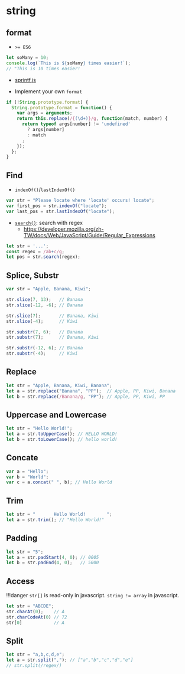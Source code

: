 # string

## format

- `>= ES6`

```javascript linenums="1"
let soMany = 10;
console.log(`This is ${soMany} times easier!`);
// "This is 10 times easier!
```

- [sprintf.js](https://github.com/alexei/sprintf.js)

- Implement your own `format`

```javascript
if (!String.prototype.format) {
  String.prototype.format = function() {
    var args = arguments;
    return this.replace(/{(\d+)}/g, function(match, number) { 
      return typeof args[number] != 'undefined'
        ? args[number]
        : match
      ;
    });
  };
}
```

## Find

- `indexOf()`/`lastIndexOf()`

```javascript linenums="1"
var str = "Please locate where 'locate' occurs! locate";
var first_pos = str.indexOf("locate");
var last_pos = str.lastIndexOf("locate");
```

- [`search()`](https://developer.mozilla.org/en-US/docs/Web/JavaScript/Reference/Global_Objects/String/search): search with regex
    - <https://developer.mozilla.org/zh-TW/docs/Web/JavaScript/Guide/Regular_Expressions>

```javascript linenums="1"
let str = '...';
const regex = /ab+c/g;
let pos = str.search(regex);
```

## Splice, Substr

```javascript linenums="1"
var str = "Apple, Banana, Kiwi";

str.slice(7, 13);   // Banana
str.slice(-12, -6); // Banana

str.slice(7);       // Banana, Kiwi
str.slice(-4);      // Kiwi

str.substr(7, 6);   // Banana
str.substr(7);      // Banana, Kiwi

str.substr(-12, 6); // Banana
str.substr(-4);     // Kiwi
```

## Replace

```javascript linenums="1"
let str = "Apple, Banana, Kiwi, Banana";
let a = str.replace("Banana", "PP");  // Apple, PP, Kiwi, Banana
let b = str.replace(/Banana/g, "PP"); // Apple, PP, Kiwi, PP
```

## Uppercase and Lowercase

```javascript linenums="1"
let str = "Hello World!";
let a = str.toUpperCase(); // HELLO WORLD!
let b = str.toLowerCase(); // hello world!
```

## Concate

```javascript linenums="1"
var a = "Hello";
var b = "World";
var c = a.concat(" ", b); // Hello World
```

## Trim

```javascript linenums="1"
let str = "       Hello World!        ";
let a = str.trim(); // "Hello World!"
```

## Padding

```javascript linenums="1"
let str = "5";
let a = str.padStart(4, 0); // 0005
let b = str.padEnd(4, 0);   // 5000
```

## Access

!!!danger
    `str[]` is read-only in javascript. `string != array` in javascript.

```javascript linenums="1"
let str = "ABCDE";
str.charAt(0);    // A
str.charCodeAt(0) // 72
str[0]            // A
```

## Split

```javascript linenums="1"
let str = "a,b,c,d,e";
let a = str.split(","); // ["a","b","c","d","e"]
// str.split(/regex/)
```
